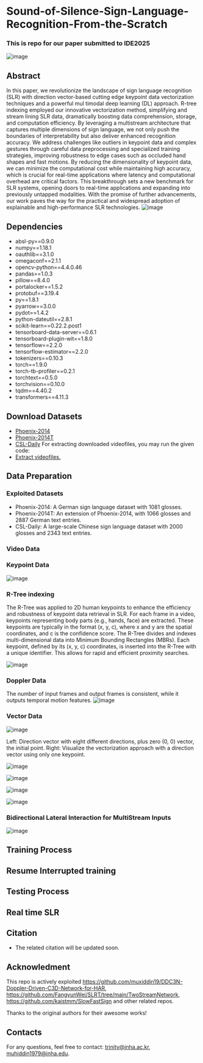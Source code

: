 # Sound-of-Silence-Sign-Language-Recognition-From-the-Scratch
### This is repo for our paper submitted to IDE2025
![image](https://github.com/user-attachments/assets/d7f9e6bc-138a-4e15-9f65-9ff8e7d995d4)
 ## Abstract
 In this paper, we revolutionize the landscape of sign
 language recognition (SLR) with direction vector-based cutting
edge keypoint data vectorization techniques and a powerful mul
timodal deep learning (DL) approach. R-tree indexing employed
 our innovative vectorization method, simplifying and stream
lining SLR data, dramatically boosting data comprehension,
 storage, and computation efficiency. By leveraging a multistream
 architecture that captures multiple dimensions of sign language,
 we not only push the boundaries of interpretability but also
 deliver enhanced recognition accuracy. We address challenges
 like outliers in keypoint data and complex gestures through
 careful data preprocessing and specialized training strategies,
 improving robustness to edge cases such as occluded hand shapes
 and fast motions. By reducing the dimensionality of keypoint
 data, we can minimize the computational cost while maintaining
 high accuracy, which is crucial for real-time applications where
 latency and computational overhead are critical factors. This
 breakthrough sets a new benchmark for SLR systems, opening
 doors to real-time applications and expanding into previously
 untapped modalities. With the promise of further advancements,
 our work paves the way for the practical and widespread
 adoption of explainable and high-performance SLR technologies.
![image](https://github.com/user-attachments/assets/be2eb6ef-4a01-470d-9dbe-96d7c65b44c2)


## Dependencies
- absl-py==0.9.0
- numpy==1.18.1
- oauthlib==3.1.0
- omegaconf==2.1.1
- opencv-python==4.4.0.46
- pandas==1.0.3
- pillow==8.4.0
- portalocker==1.5.2
- protobuf==3.19.4
- py==1.8.1
- pyarrow==3.0.0
- pydot==1.4.2
- python-dateutil==2.8.1
- scikit-learn==0.22.2.post1
- tensorboard-data-server==0.6.1
- tensorboard-plugin-wit==1.8.0
- tensorflow==2.2.0
- tensorflow-estimator==2.2.0
- tokenizers==0.10.3
- torch==1.9.0
- torch-tb-profiler==0.2.1
- torchtext==0.5.0
- torchvision==0.10.0
- tqdm==4.40.2
- transformers==4.11.3
## Download Datasets
- [Phoenix-2014](https://www-i6.informatik.rwth-aachen.de/~koller/RWTH-PHOENIX/)
- [Phoenix-2014T](https://www-i6.informatik.rwth-aachen.de/~koller/RWTH-PHOENIX-2014-T/)
- [CSL-Daily](http://home.ustc.edu.cn/~zhouh156/dataset/csl-daily/)
For extracting downloaded videofiles, you may run the given code:
- [Extract videofiles.](https://github.com/muxiddin19/Sound-of-Silence-Sign-Language-Recognition-From-the-Scratch/preprocess/preprocess_video.sh)
## Data Preparation
### Exploited Datasets
- Phoenix-2014: A German sign language dataset with 1081 glosses.
- Phoenix-2014T: An extension of Phoenix-2014, with 1066 glosses and 2887 German text entries.
- CSL-Daily: A large-scale Chinese sign language dataset with 2000 glosses and 2343 text entries.
### Video Data


### Keypoint Data
![image](https://github.com/user-attachments/assets/8b79934d-dd96-472f-8103-0349f2f6a205)


### R-Tree indexing
The R-Tree was applied to 2D human keypoints 
to enhance the efficiency and robustness of keypoint data retrieval in SLR.
 For each frame in a video, keypoints representing body parts (e.g., hands, face) are extracted. 
These keypoints are typically in the format (x, y, c), where x and y are the spatial coordinates, and c is the confidence score.
The R-Tree divides and indexes multi-dimensional data into Minimum Bounding Rectangles (MBRs). Each keypoint, defined by its (x, y, c) coordinates, is inserted into the R-Tree with a unique identifier. 
This allows for rapid and efficient proximity searches.



![image](https://github.com/user-attachments/assets/0a5ac44d-1890-436d-8176-96aae69c7e01)

### Doppler Data
The number of input frames and output frames is consistent, 
while it outputs temporal motion features.
![image](https://github.com/user-attachments/assets/21c966de-ed89-450f-ba0d-22c4037ef9d7)



### Vector Data
![image](https://github.com/user-attachments/assets/548586dd-ede9-48f7-baa0-0de65fb5be38)

Left: Direction vector with eight different directions, plus zero (0, 0) vector, the initial point. 
Right: Visualize the vectorization approach with a direction vector using only one keypoint.

![image](https://github.com/user-attachments/assets/5b0ad68f-39a1-47ba-84e3-45fdba1f0b33)

![image](https://github.com/user-attachments/assets/53d76e0b-fb93-48eb-9c9f-81648fe1e4e9)

![image](https://github.com/user-attachments/assets/5b077e95-b33e-4898-a74c-bb5b3e6f13a1)

![image](https://github.com/user-attachments/assets/870c2cc6-19c6-4ebb-be73-a84e2890a979)

### Bidirectional Lateral Interaction for MultiStream Inputs

![image](https://github.com/user-attachments/assets/a9e8fe98-1476-4873-ae98-d9a0ee1927d2)

## Training Process

## Resume Interrupted training

## Testing Process

## Real time SLR

## Citation
- The related citation will be updated soon.

## Acknowledment

This repo is actively exploited https://github.com/muxiddin19/DDC3N-Doppler-Driven-C3D-Network-for-HAR, https://github.com/FangyunWei/SLRT/tree/main/TwoStreamNetwork, https://github.com/kaistmm/SlowFastSign and other related repos.

Thanks to the original authors for their awesome works!

## Contacts
For any questions, feel free to contact: trinity@inha.ac.kr, muhiddin1979@inha.edu.
